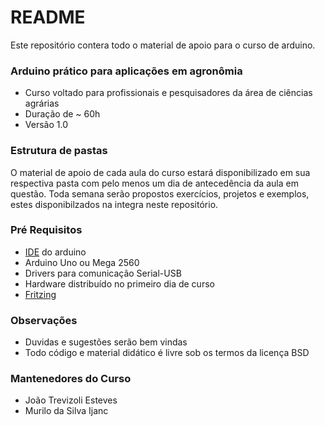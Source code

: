 # README #

Este repositório contera todo o material de apoio para o curso de arduino.

### Arduino prático para aplicações em agronômia ###

* Curso voltado para profissionais e pesquisadores da área de ciências agrárias
* Duração de ~ 60h 
* Versão 1.0

### Estrutura de pastas ###

O material de apoio de cada aula do curso estará disponibilizado em sua respectiva pasta com pelo menos um dia de 
antecedência da aula em questão. Toda semana serão propostos exercícios, projetos e exemplos, estes disponibilzados 
 na integra neste repositório.
 
### Pré Requisitos ###

* [IDE](https://www.arduino.cc/en/Main/Software) do arduino
* Arduino Uno ou Mega 2560
* Drivers para comunicação Serial-USB
* Hardware distribuído no primeiro dia de curso
* [Fritzing](http://fritzing.org/home/)

### Observações ###

* Duvidas e sugestões serão bem vindas
* Todo código e material didático é livre sob os termos da licença BSD

### Mantenedores do Curso ###

* João Trevizoli Esteves
* Murilo da Silva Ijanc